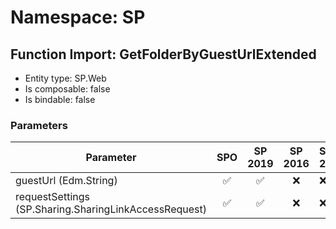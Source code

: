 # Namespace: SP

## Function Import: GetFolderByGuestUrlExtended

- Entity type: SP.Web
- Is composable: false
- Is bindable: false

### Parameters

Parameter | SPO | SP 2019 | SP 2016 | SP 2013
----------|:---:|:-------:|:-------:|:-------
guestUrl (Edm.String) | ✅ | ✅ | ❌ | ❌
requestSettings (SP.Sharing.SharingLinkAccessRequest) | ✅ | ✅ | ❌ | ❌
